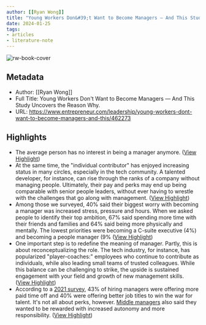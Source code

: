 ```yaml
---
author: [[Ryan Wong]]
title: "Young Workers Don&#39;t Want to Become Managers — And This Study Uncovers the Reason Why."
date: 2024-01-25
tags: 
- articles
- literature-note
---
```

![rw-book-cover](https://assets.entrepreneur.com/content/3x2/2000/1696972502-young-workers-no-manager-aspirations-1023-g671372163.jpg)

## Metadata
- Author: [[Ryan Wong]]
- Full Title: Young Workers Don't Want to Become Managers — And This Study Uncovers the Reason Why.
- URL: https://www.entrepreneur.com/leadership/young-workers-dont-want-to-become-managers-and-this/462273

## Highlights
- The average person has no interest in being a manager anymore. ([View Highlight](https://read.readwise.io/read/01hmyjpxj17s3p5gka39cgds50))
- At the same time, the "individual contributor" has enjoyed increasing status in many circles, especially in the tech community. A talented developer, for instance, can rise through the ranks of a company without managing people. Ultimately, their pay and perks may end up being comparable with senior people leaders, without ever having to wrestle with the challenges that go along with management. ([View Highlight](https://read.readwise.io/read/01hmyjqcjx55c3hptnsh4rx4cv))
- Among those we surveyed, 40% said their biggest worry with becoming a manager was increased stress, pressure and hours. When we asked people to identify their top ambition, 67% said spending more time with their friends and families and 64% said being more physically and mentally. The lowest priorities were becoming a C-suite executive (4%) and becoming a people manager (9% ([View Highlight](https://read.readwise.io/read/01hmyjrd902rpqxrvtw7pzr4yb))
- One important step is to redefine the meaning of manager. Partly, this is about reconceptualizing the role. The tech industry, for instance, has popularized "player-coaches:" employees who continue to contribute as individuals, while also leading small teams of trusted colleagues. While this balance can be challenging to strike, the upside is sustained engagement with your field and growth of new management skills. ([View Highlight](https://read.readwise.io/read/01hmyjs48djvn3waxythznyqqn))
- According to a [2021 survey](https://press.roberthalf.com/2021-07-13-More-Than-Half-Of-U-S-Companies-Plan-To-Add-New-Positions-In-Second-Half-Of-2021), 43% of hiring managers were offering more paid time off and 40% were offering better job titles to win the war for talent. It's not all about perks, however. [Middle managers](https://www.entrepreneur.com/leadership/why-middle-managers-are-secretly-the-superheroes-of-the/280573) also said they wanted to be rewarded with increased autonomy and more responsibility. ([View Highlight](https://read.readwise.io/read/01hmyjt1g5atd0qar67hj9vt48))
